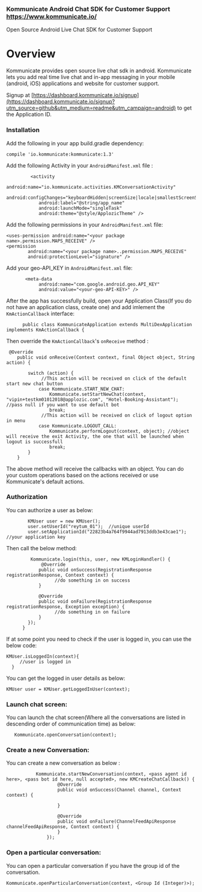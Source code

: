 
### Kommunicate Android Chat SDK for Customer Support https://www.kommunicate.io/

Open Source Android Live Chat SDK for Customer Support

# Overview
Kommunicate provides open source live chat sdk in android. Kommunicate lets you add real time live chat and in-app messaging in your mobile (android, iOS) applications and website for customer support.

Signup at [https://dashboard.kommunicate.io/signup](https://dashboard.kommunicate.io/signup?utm_source=github&utm_medium=readme&utm_campaign=android) to get the Application ID.


### Installation 

Add the following in your app build.gradle dependency:

```compile 'io.kommunicate:kommunicate:1.3'```

Add the following Activity in your `AndroidManifest.xml` file :

```
         <activity
            android:name="io.kommunicate.activities.KMConversationActivity"
            android:configChanges="keyboardHidden|screenSize|locale|smallestScreenSize|screenLayout|orientation"
            android:label="@string/app_name"
            android:launchMode="singleTask"
            android:theme="@style/ApplozicTheme" />
```

Add the following permissions in your `AndroidManifest.xml` file:

```
<uses-permission android:name="<your package name>.permission.MAPS_RECEIVE" />
<permission
        android:name="<your package name>..permission.MAPS_RECEIVE"
        android:protectionLevel="signature" />
```

Add your geo-API_KEY in `AndroidManifest.xml` file:
```
       <meta-data
            android:name="com.google.android.geo.API_KEY"
            android:value="<your-geo-API-KEY>" />
```

After the app has successfully build, open your Application Class(If you do not have an application class, create one) and add imlement the ```KmActionCallback``` interface:

```
      public class KommunicateApplication extends MultiDexApplication implements KmActionCallback {
```
Then override the ```KmActionCallback```'s ```onReceive``` method :            
```
 @Override
    public void onReceive(Context context, final Object object, String action) {

        switch (action) {
             //This action will be received on click of the default start new chat button
            case Kommunicate.START_NEW_CHAT:
                Kommunicate.setStartNewChat(context, "vipin+testkm01012018@applozic.com", "Hotel-Booking-Assistant"); //pass null if you want to use default bot
                break;
             //This action will be received on click of logout option in menu
            case Kommunicate.LOGOUT_CALL:
                Kommunicate.performLogout(context, object); //object will receive the exit Activity, the one that will be launched when logout is successfull
                break;
        }
    }
```

The above method will receive the callbacks with an object. You can do your custom operations based on the actions received or use Kommunicate's default actions.

### Authorization

You can authorize a user as below:
        
```
        KMUser user = new KMUser();
        user.setUserId("reytum_01");  //unique userId
        user.setApplicationId("22823b4a764f9944ad7913ddb3e43cae1");   //your application key
```
        
 Then call the below method:
    
```
         Kommunicate.login(this, user, new KMLoginHandler() {
             @Override
            public void onSuccess(RegistrationResponse registrationResponse, Context context) {
                  //do something in on success
            }

            @Override
            public void onFailure(RegistrationResponse registrationResponse, Exception exception) {
                  //do something in on failure
            }
        });
      }
 ```
 
 If at some point you need to check if the user is logged in, you can use the below code:
 ```
 KMUser.isLoggedIn(context){
      //user is logged in  
   }
 ```
 
 You can get the logged in user details as below:
 ```
 KMUser user = KMUser.getLoggedInUser(context);
 ```
 
 ### Launch chat screen:
 
 You can launch the chat screen(Where all the conversations are listed in descending order of communication time) as below:
    
 ```
    Kommunicate.openConversation(context);
 ```
    
### Create a new Conversation:
 
 You can create a new conversation as below :
            
 ```
            Kommunicate.startNewConversation(context, <pass agent id here>, <pass bot id here, null accepted>, new KMCreateChatCallback() {
                    @Override
                    public void onSuccess(Channel channel, Context context) {
                        
                    }

                    @Override
                    public void onFailure(ChannelFeedApiResponse channelFeedApiResponse, Context context) {
                    }
                });
  ```

### Open a particular conversation:
  
  You can open a particular conversation if you have the group id of the conversation.
  
  `Kommunicate.openParticularConversation(context, <Group Id (Integer)>);`
